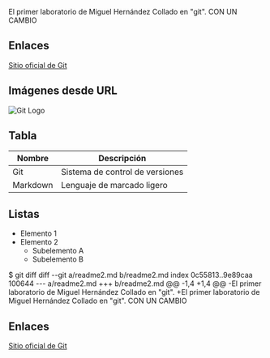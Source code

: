 El primer laboratorio de Miguel Hernández Collado en "git". CON UN CAMBIO

## Enlaces
[Sitio oficial de Git](https://git-scm.com/)

## Imágenes desde URL
![Git Logo](https://www.example.com/git-logo.png)

## Tabla
| Nombre     | Descripción                |
|------------|----------------------------|
| Git        | Sistema de control de versiones |
| Markdown   | Lenguaje de marcado ligero |

## Listas

- Elemento 1
- Elemento 2
  - Subelemento A
  - Subelemento B

$ git diff
diff --git a/readme2.md b/readme2.md
index 0c55813..9e89caa 100644
--- a/readme2.md
+++ b/readme2.md
@@ -1,4 +1,4 @@
-El primer laboratorio de Miguel Hernández Collado en "git".
+El primer laboratorio de Miguel Hernández Collado en "git". CON UN CAMBIO

 ## Enlaces
 [Sitio oficial de Git](https://git-scm.com/)



